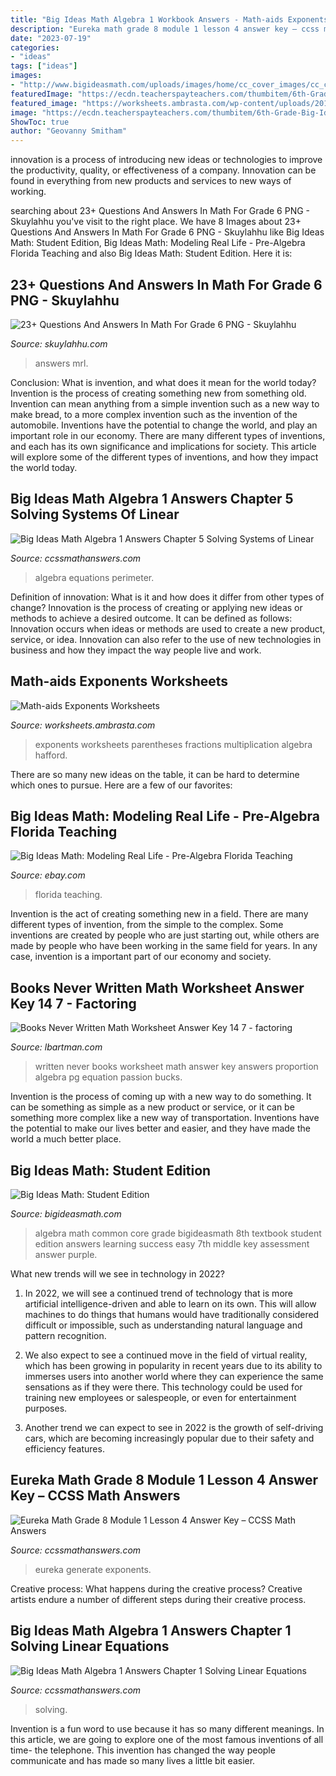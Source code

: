 ```yaml
---
title: "Big Ideas Math Algebra 1 Workbook Answers - Math-aids Exponents Worksheets"
description: "Eureka math grade 8 module 1 lesson 4 answer key – ccss math answers"
date: "2023-07-19"
categories:
- "ideas"
tags: ["ideas"]
images:
- "http://www.bigideasmath.com/uploads/images/home/cc_cover_images/cc_cvr_purple_pe.png"
featuredImage: "https://ecdn.teacherspayteachers.com/thumbitem/6th-Grade-Big-Ideas-Math-Chapter-1-Quizzes-and-Test-Common-Core-SBAC-Editable-3297578-1501440111/original-3297578-3.jpg"
featured_image: "https://worksheets.ambrasta.com/wp-content/uploads/2019/12/order_of_operations_with_parentheses_and_exponents_1.png"
image: "https://ecdn.teacherspayteachers.com/thumbitem/6th-Grade-Big-Ideas-Math-Chapter-1-Quizzes-and-Test-Common-Core-SBAC-Editable-3297578-1501440111/original-3297578-3.jpg"
ShowToc: true
author: "Geovanny Smitham"
---
```



innovation is a process of introducing new ideas or technologies to improve the productivity, quality, or effectiveness of a company. Innovation can be found in everything from new products and services to new ways of working. 

	

		
searching about 23+ Questions And Answers In Math For Grade 6 PNG - Skuylahhu you've visit to the right place. We have 8 Images about 23+ Questions And Answers In Math For Grade 6 PNG - Skuylahhu like Big Ideas Math: Student Edition, Big Ideas Math: Modeling Real Life - Pre-Algebra Florida Teaching and also Big Ideas Math: Student Edition. Here it is:
		
    
## 23+ Questions And Answers In Math For Grade 6 PNG - Skuylahhu

<img loading=lazy src="https://ecdn.teacherspayteachers.com/thumbitem/6th-Grade-Big-Ideas-Math-Chapter-1-Quizzes-and-Test-Common-Core-SBAC-Editable-3297578-1501440111/original-3297578-3.jpg" onerror="this.onerror=null;this.src='https://tse2.mm.bing.net/th?id=OIP.0vyltKEL7vXiYbff5i7BBgAAAA&amp;pid=15.1';" alt="23+ Questions And Answers In Math For Grade 6 PNG - Skuylahhu">

_Source: skuylahhu.com_

>answers mrl. 

	

Conclusion: What is invention, and what does it mean for the world today?
Invention is the process of creating something new from something old. Invention can mean anything from a simple invention such as a new way to make bread, to a more complex invention such as the invention of the automobile. Inventions have the potential to change the world, and play an important role in our economy. There are many different types of inventions, and each has its own significance and implications for society. This article will explore some of the different types of inventions, and how they impact the world today.

    
## Big Ideas Math Algebra 1 Answers Chapter 5 Solving Systems Of Linear

<img loading=lazy src="https://ccssmathanswers.com/wp-content/uploads/2021/02/Big-Ideas-Math-Algebra-1-Answers-Chapter-5-Solving-Systems-of-Linear-Equations-5.1-Question-29.1-300x250.png" onerror="this.onerror=null;this.src='https://tse1.mm.bing.net/th?id=OIP.DIHx5oYaMv94VjCtBaiNiwAAAA&amp;pid=15.1';" alt="Big Ideas Math Algebra 1 Answers Chapter 5 Solving Systems of Linear">

_Source: ccssmathanswers.com_

>algebra equations perimeter. 

	

Definition of innovation: What is it and how does it differ from other types of change?
Innovation is the process of creating or applying new ideas or methods to achieve a desired outcome. It can be defined as follows: 
Innovation occurs when ideas or methods are used to create a new product, service, or idea. Innovation can also refer to the use of new technologies in business and how they impact the way people live and work.

    
## Math-aids Exponents Worksheets

<img loading=lazy src="https://worksheets.ambrasta.com/wp-content/uploads/2019/12/order_of_operations_with_parentheses_and_exponents_1.png" onerror="this.onerror=null;this.src='https://tse4.mm.bing.net/th?id=OIP.2yc0WF42YdLlzv35i-676AAAAA&amp;pid=15.1';" alt="Math-aids Exponents Worksheets">

_Source: worksheets.ambrasta.com_

>exponents worksheets parentheses fractions multiplication algebra hafford. 

	

There are so many new ideas on the table, it can be hard to determine which ones to pursue. Here are a few of our favorites: 

    
## Big Ideas Math: Modeling Real Life - Pre-Algebra Florida Teaching

<img loading=lazy src="https://i.ebayimg.com/images/g/13YAAOSwZ6tfZU8w/s-l400.jpg" onerror="this.onerror=null;this.src='https://tse4.mm.bing.net/th?id=OIP.lPILleY_dAfp07u5_Eb3OAAAAA&amp;pid=15.1';" alt="Big Ideas Math: Modeling Real Life - Pre-Algebra Florida Teaching">

_Source: ebay.com_

>florida teaching. 

	

Invention is the act of creating something new in a field. There are many different types of invention, from the simple to the complex. Some inventions are created by people who are just starting out, while others are made by people who have been working in the same field for years. In any case, invention is a important part of our economy and society.

    
## Books Never Written Math Worksheet Answer Key 14 7 - Factoring

<img loading=lazy src="https://i.ytimg.com/vi/MUHJx5ri9po/maxresdefault.jpg" onerror="this.onerror=null;this.src='https://tse2.mm.bing.net/th?id=OIP.Cf9I0vQMJaxgVsHyPcfDfAHaEK&amp;pid=15.1';" alt="Books Never Written Math Worksheet Answer Key 14 7 - factoring">

_Source: lbartman.com_

>written never books worksheet math answer key answers proportion algebra pg equation passion bucks. 

	

Invention is the process of coming up with a new way to do something. It can be something as simple as a new product or service, or it can be something more complex like a new way of transportation. Inventions have the potential to make our lives better and easier, and they have made the world a much better place.

    
## Big Ideas Math: Student Edition

<img loading=lazy src="http://www.bigideasmath.com/uploads/images/home/cc_cover_images/cc_cvr_purple_pe.png" onerror="this.onerror=null;this.src='https://tse1.mm.bing.net/th?id=OIP.tqZeskt7oib2OtKT1k172QHaJl&amp;pid=15.1';" alt="Big Ideas Math: Student Edition">

_Source: bigideasmath.com_

>algebra math common core grade bigideasmath 8th textbook student edition answers learning success easy 7th middle key assessment answer purple. 

	

What new trends will we see in technology in 2022?
1. In 2022, we will see a continued trend of technology that is more artificial intelligence-driven and able to learn on its own. This will allow machines to do things that humans would have traditionally considered difficult or impossible, such as understanding natural language and pattern recognition.
2. We also expect to see a continued move in the field of virtual reality, which has been growing in popularity in recent years due to its ability to immerses users into another world where they can experience the same sensations as if they were there. This technology could be used for training new employees or salespeople, or even for entertainment purposes.

3. Another trend we can expect to see in 2022 is the growth of self-driving cars, which are becoming increasingly popular due to their safety and efficiency features.

    
## Eureka Math Grade 8 Module 1 Lesson 4 Answer Key – CCSS Math Answers

<img loading=lazy src="https://ccssmathanswers.com/wp-content/uploads/2021/03/Eureka-Math-Grade-8-Module-1-Lesson-4-Sprint-Answer-Key-31-277x300.png" onerror="this.onerror=null;this.src='https://tse4.mm.bing.net/th?id=OIP.wBHmzh_xiqvYDsGUHLNcGQAAAA&amp;pid=15.1';" alt="Eureka Math Grade 8 Module 1 Lesson 4 Answer Key – CCSS Math Answers">

_Source: ccssmathanswers.com_

>eureka generate exponents. 

	

Creative process: What happens during the creative process?
Creative artists endure a number of different steps during their creative process.

    
## Big Ideas Math Algebra 1 Answers Chapter 1 Solving Linear Equations

<img loading=lazy src="https://ccssmathanswers.com/wp-content/uploads/2021/01/Big-Ideas-Math-Algebra-1-Answers-Chapter-1-Solving-Linear-Equations-Lesson-1.2-Q45-i-279x300.png" onerror="this.onerror=null;this.src='https://tse1.mm.bing.net/th?id=OIP.bVnmiSbNhzKMH4NykEDphAAAAA&amp;pid=15.1';" alt="Big Ideas Math Algebra 1 Answers Chapter 1 Solving Linear Equations">

_Source: ccssmathanswers.com_

>solving. 

	

Invention is a fun word to use because it has so many different meanings. In this article, we are going to explore one of the most famous inventions of all time- the telephone. This invention has changed the way people communicate and has made so many lives a little bit easier.

